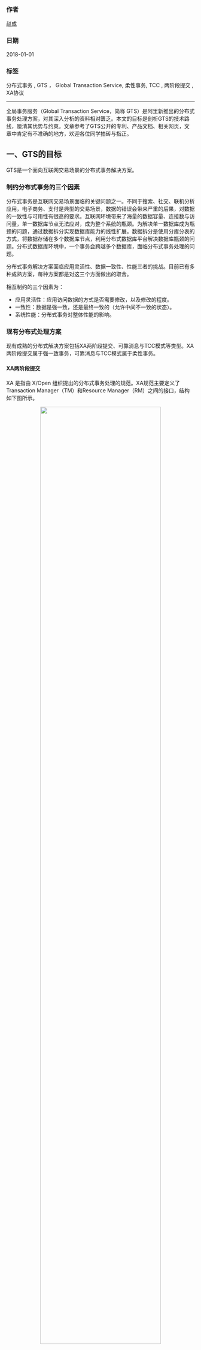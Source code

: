### 作者
[赵成](https://github.com/ChengXiaoZ)

### 日期               
2018-01-01

### 标签              
分布式事务 , GTS ， Global Transaction Service, 柔性事务, TCC , 两阶段提交 , XA协议

----

全局事务服务（Global Transaction Service，简称 GTS）是阿里新推出的分布式事务处理方案，对其深入分析的资料相对匮乏。本文的目标是剖析GTS的技术路线，厘清其优势与约束。文章参考了GTS公开的专利、产品文档、相关网页，文章中肯定有不准确的地方，欢迎各位同学拍砖与指正。

## 一、GTS的目标
GTS是一个面向互联网交易场景的分布式事务解决方案。

### 制约分布式事务的三个因素
分布式事务是互联网交易场景面临的关键问题之一。不同于搜索、社交、联机分析应用，电子商务、支付是典型的交易场景，数据的错误会带来严重的后果，对数据的一致性与可用性有很高的要求。互联网环境带来了海量的数据容量、连接数与访问量，单一数据库节点无法应对，成为整个系统的瓶颈。为解决单一数据库成为瓶颈的问题，通过数据拆分实现数据库能力的线性扩展。数据拆分是使用分库分表的方式，将数据存储在多个数据库节点，利用分布式数据库平台解决数据库瓶颈的问题。分布式数据库环境中，一个事务会跨越多个数据库，面临分布式事务处理的问题。

分布式事务解决方案面临应用灵活性、数据一致性、性能三者的挑战。目前已有多种成熟方案，每种方案都是对这三个方面做出的取舍。

相互制约的三个因素为：

* 应用灵活性：应用访问数据的方式是否需要修改，以及修改的程度。
* 一致性：数据是强一致，还是最终一致的（允许中间不一致的状态）。
* 系统性能：分布式事务对整体性能的影响。

### 现有分布式处理方案
现有成熟的分布式解决方案包括XA两阶段提交、可靠消息与TCC模式等类型。XA两阶段提交属于强一致事务，可靠消息与TCC模式属于柔性事务。

#### XA两阶段提交
XA 是指由 X/Open 组织提出的分布式事务处理的规范。XA规范主要定义了Transaction Manager（TM）和Resource Manager（RM）之间的接口，结构如下图所示。


<div align=center><img width="80%" height="80%" src="https://raw.githubusercontent.com/ChengXiaoZ/docs/master/media/2018-01-01-XA.png"/></div>

XA协议的流程可大致分为三个步骤：
* 步骤1：APP向TM创建全局事务，TM向APP返回全局事务号。
* 步骤2：APP使用全局事务号，访问RM的资源（当RM为数据库时，资源访问就是SQL操作）。当RM第一次收到访问时，使用该全局事务号向TM注册，TM返回事务分支事务号。
* 步骤3：APP向TM发出全局事务提交请求，TM与参与事务的RM通信，进行提交处理，全部完成后，向APP返回结果。

TM与RM之间的提交处理，采用两阶段提交协议。TM在第一阶段对所有的参与事务的RM请求“预备”操作，达成关于分布式事务一致性的共识。事务参与者必须完成所有的约束检查，并且确保后续提交或放弃时所需要的数据已持久化。在第二阶段，根据之前达到的提交或放弃的共识，请求所有参事务的RM完成相应的操作。

提交事务的过程中需要在多个资源节点之间进行协调，而各节点对锁资源的释放必须等到事务最终提交时，所以两阶段提交在执行同样的事务时会比一阶段提交消耗更多的时间。当事务并发量达到一定数量时，就会出现大量事务积压甚至出现死锁，系统性能和处理吞吐量就会严重下滑。


#### 可靠消息
可靠消息的一种可能实现的结构如下图。

<div align=center><img width="50%" height="50%" src="https://raw.githubusercontent.com/ChengXiaoZ/docs/master/media/2018-01-01-MSG-DT.png"/></div>

说明：
* 业务处理服务在业务事务提交前，向实时消息服务请求发送消息，实时消息服务只记录消息数据，而不真正发送。
* 业务处理服务在业务事务提交后，向实时消息服务确认发送。只有在得到确认发送指令后，实时消息服务才真正发送消息。
* 业务处理服务在业务事务回滚后，向实时消息服务取消发送。
* 消息状态确认系统定期找到未确认发送或回滚发送的消息，向业务处理服务询问消息状态，业务处理服务根据消息ID或消息内容确定该消息是否有效。

通过消息进行事务异步的方式，可以保证业务数据操作和消息的发送同时执行成功或失败，保持了事务的最终一致性。

采用可靠消息的方式，在两个事务间实现分布式事务时，可以很好地满足事务最终一致性以及事务的回滚，但如果一个事务上下文中超过两个事务操作后，需要开发人员实现整个事务流程的操作日志的记录、每个事务分支的回滚以及整个流程的准确调度。

#### TCC模式
TCC模式为全局事务执行提供了一个框架，开发人员只需要实现每个事务分支的回滚，不需要记录整个事务流程的操作日志。TCC模式结构如下图。

<div align=center><img width="80%" height="80%" src="https://raw.githubusercontent.com/ChengXiaoZ/docs/master/media/2018-01-01-TCC.jpeg"/></div>

说明：
* 一个完整的业务活动由一个主业务服务与若干从业务服务组成。
* 主业务服务负责发起并完成整个业务活动。
* 从业务服务提供TCC型业务操作。
* 业务活动管理器控制业务活动的一致性，它登记业务活动中的操作，并在业务活动提交时确认所有的TCC型操作的confirm操作，在业务活动取消时调用所有TCC型操作的cancel操作。

TCC业务包括两个阶段完成：
* 第一阶段：主业务服务分别调用所有从业务的 try 操作，并在活动管理器中登记所有从业务服务。当所有从业务服务的 try 操作都调用成功或者某个从业务服务的 try 操作失败，进入第二阶段。
* 第二阶段：活动管理器根据第一阶段的执行结果来执行 confirm 或 cancel 操作。
如果第一阶段所有 try 操作都成功，则活动管理器调用所有从业务活动的 confirm操作。否则调用所有从业务服务的 cancel 操作。

#### 小结
可靠消息与TCC模式通过避免XA两阶段提交对数据资源的长期锁定提升了性能，通过在数据库外部实现事务机制达到了最终一致性，但牺牲了应用灵活性，需要开发人员实现事务检查与回滚的细节，面临着花费大量精力保证应用正确性的问题。

GTS目标是在性能开销可接受的情况下，由GTS统一处理全局事务的故障恢复与并发控制，对应用开发屏蔽事务处理的细节，从而提升应用的灵活性与数据的一致性。

## 二、GTS的技术路线

GTS采用基于XA架构优化的技术路线，在保留XA架构灵活性的优点下，通过将XA提交中的第一阶段与第二阶段解耦，将提交过程转换为第一阶段本地事务提交+第二阶段异步清理的方式，从而提供提升系统性能，同时通过在GTS内部维护应用级别的日志与锁信息，实现了全局事务的回滚与并发控制。

GTS方案认为XA性能低效的根本原因是采用了阻塞协议。在分布式事务提交的第一阶段等待最慢的一个事务分支完成，即使在不存在锁冲突的情况下，各事务分支的数据库连接依然会被挂起所占用的资源都不能够释放，以防止全局事务提交前释放资源所造成的数据不一致。对于业务流量极高的大规模互联网企业，难以接受 XA 两阶段提交协议所带来的巨大性能开销。

GTS架构包含的组件与XA完全相同，示意架构如下图。

<div align=center><img width="80%" height="80%" src="https://raw.githubusercontent.com/ChengXiaoZ/docs/master/media/2018-01-01-GTS-CONCEPTS-ARCH.png"/></div>

GTS全局事务处理流程与XA一致，也包括全局事务注册、数据访问与全局事务提交三个步骤，但在第二步与第三步的内部处理上与XA不同：
* 第二步数据访问中，各事务分支完成数据操作的同时，会将全局事务信息（锁与日志信息）存储在当前数据库的表中。
* 第三步全局事务提交中，采用一阶段本地事务提交+二阶段异步清理的方式。首先对各数据库做本地事务的提交，并释放数据库连接等系统资源，然后，向TM发出全局事务提交请求，TM收到请求后，立即返回成功，TM后续实际工作是对各个数据库使用全局事务标识符进行全局事务信息的清理。

GTS与XA在全局事务的故障恢复处理与并发控制采用了不同的实现机制：
* XA两阶段协议是基于数据库内核的日志与锁信息实现全局事务的回滚与并发控制。由于GTS一阶段本地事务提交中，会直接提交本地事务并释放连接，此时数据库内核的日志与锁表对全局事务不再有效。在第二步中，GTS会将日志和锁信息存储在表中，当事务本地提交后，日志和锁信息被持久化保存，用于实现全局事务的并发控制与故障恢复。
* GTS的故障恢复只有UNDO操作没有REDO操作，日志表中存储了UNDO需要的信息，包括行记录标识、全局事务号、镜像查询语句、操作的前像与操作的后像。当发生故障时，对于已经本地提交的数据库，从UNDO表中找到修改的记录，记录的操作前像和操作后像，使用镜像查询语句从数据库中读取该记录的当前值。如果当前值与记录操作后像相同，则直接使用操作前像进行恢复，否则报警，进行人工处理。
* GTS的全局锁表中存储了记录的加锁信息。封锁的粒度是行（记录），锁的类型包括共享锁和互斥锁，对于同一个记录，加锁的规则是共享锁与共享锁不冲突，共享锁与互斥锁冲突、互斥锁与互斥锁冲突。对插入(INSERT)、修改(UPDATE)、删除(DELETE)、更新模式的锁定查询(SELECT… FOR UPDATE) 操作加互斥锁。对于共享模式的锁定查询 (SELECT…LOCK IN SHARE MODE) 操作加共享锁。若没有锁冲突，在GTS锁表中，增加一行记录，表示加锁成功。
* GTS的默认隔离级别为读未提交（脏数据），使用SELECT… FOR UPDATE和SELECT…LOCK IN SHARE MODE，可使查询隔离级别提升至读已提交。


## 三、GTS的架构与处理流程

### 架构
下图描述了GTS一种可能的实现架构。

<div align=center><img width="80%" height="80%" src="https://raw.githubusercontent.com/ChengXiaoZ/docs/master/media/2018-01-01-GTS-IMP-ARCH.png"/></div>

与XA架构相同，GTS架构由应用、事务管理器、资源管理器三个部分组成。资源管理器由事务分支处理模块、镜像查询构造模块、并发控制模块、恢复控制模块，以及存储在数据库中的GTS事务信息（GTS锁表与GTS日志表）等组成。

* 事务分支处理模块：是资源管理器的外部接口，并完成内部各模块的调用。
* 镜像查询构造模块：从Insert、Update、Delete语句，生成该操作对应记录集的镜像查询语句。例如table_name表包含两个字段column1和column2，column1为主键，则镜像查询语句为select column1, column2 from table_name where column1=v1。
* 并发控制模块：基于GTS事务锁表，维护读写并发控制。锁表定义如下：

字段名|字段类型|字段描述|
---|---|---
ID|整数|自增主键
TABLE_NAME|字符串|表名
KEY_VALUE|整数|数据行ID
XID|字符串|全局事务标识
XLOCK|整数|互斥锁标记
SLOCK|整数|共享锁标记
BRANCH_ID|整数|事务分支标识

* 恢复控制模块：基于GTS日志表，进行故障恢复。 日志表定义如下：

字段名|字段类型|字段描述|
---|---|---
ID|整数|自增主键
GMT_CREATE|时间|创建时间
GMT_MODIFIED|datetime|修改时间
XID|整数|全局事务ID
BRANCH_ID|整数|分支事务ID
ROLLBACK_INFO|longblob|查询语句、前像与后像
STATUS|整数|状态
SERVER|字符串|分支所在DB IP

### 主要流程序列图
分别描述了insert/delete/update操作、读已提交操作、提交操作和回滚操作等四个操作的序列图（一种可能的实现方式）。

#### insert/delete/update操作流程序列图
<div align=center><img width="80%" height="80%" src="https://raw.githubusercontent.com/ChengXiaoZ/docs/master/media/2018-01-01-SEQ-INSERT-DEL-UPDATE.png"/></div>

#### 读已提交操作流程序列图

<div align=center><img width="80%" height="80%" src="https://raw.githubusercontent.com/ChengXiaoZ/docs/master/media/2018-01-01-SEQ-READ-COMMIT.png"/></div>

#### 提交操作流程序列图

<div align=center><img width="80%" height="80%" src="https://raw.githubusercontent.com/ChengXiaoZ/docs/master/media/2018-01-01-SEQ-COMMIT.png"/></div>

#### 回滚操作流程序列图

<div align=center><img width="80%" height="80%" src="https://raw.githubusercontent.com/ChengXiaoZ/docs/master/media/2018-01-01-SEQ-ROLLBACK.png"/></div>

### 阿里官方案例

GTS产品网站给出了一个交易类事务中最典型的[转账案例](https://yq.aliyun.com/articles/211919?spm=5176.100239.blogcont213637.15.OaOzwC)

* A和B两个用户的数据分别位于一个DRDS实例的两个不同分库中，用50个进程并发进行 A转账给3，每个进程转账10次，每次转账金额在1到10之间随机生成，转账过程中模拟了3%的网络异常，使用GTS事务保证了A和B钱的总数不变。

* 从代码上可看出，只需增加一条开启GTS的sql语句，就将单机事务应用提升至分布式事务，体现出很好的应用灵活性。测试中转账事务执行500次，成功490次，失败10次。转账结束10秒后，查询账户金额总数正确。

2017云栖大会 GTS产品介绍中，给出了使用GTS与不使用事务（1PC）[测试对比](https://yq.aliyun.com/articles/106067)。下图，GTS比1PC的性能损耗在10%，远远小于2PC方式，表现出优异的性能。
<div align=center><img width="50%" height="50%" src="https://raw.githubusercontent.com/ChengXiaoZ/docs/master/media/2018-01-01-PERF-COMP.png"/></div>


## 四、GTS的优势与约束

与基于消息队列与TCC补偿模式的分布式事务相比，在性能满足的情况下，GTS更好的应用灵活性与数据一致性：
* 灵活性：数据库应用基本实现零修改，同时，基于XA模型，可方便的支持消息队列数据库等多种RM。
* 数据一致性：GTS 的缺省事务隔离级别为读未提交，该模式下可以达到分布式事务的最大性能，但可能会读到脏数据。对于一致性要求高的应用，在性能允许的情况下，可以采用已提交读语句（for update、lock in share mode）将隔离级别提升至读已提交。

根据GTS实现机制的特点，其应用场景上有以下约束：加锁操作记录数量不能太大，操作冲突不能太多，加锁时间不能太长。违法以上约束时，GTS内部会占用过多资源、锁冲突和回滚增加，导致性能的下降。电商、物流、金融、零售行业中的核心交易场景有着高并发，高性能，单次操作数据集小，事务响应时间敏感的特点，GTS类方案在此类场景中有着广泛和良好的应用前景。


## 五、参考

### 书
    
* 《企业IT架构转型之道》第六章

#### 专利

* CN201510111872-一种分布式事务处理方法及系统
* CN201510111986-一种分布式事务处理方法及系统

#### 网页
* [破解世界性技术难题！ GTS让分布式事务简单高效](https://yq.aliyun.com/articles/106067)
* [分布式事务云市场分析](https://yq.aliyun.com/articles/75300?spm=5176.8091938.0.0.MFhEwx)
* [分布式事务中间件GTS（TXC）](https://yq.aliyun.com/articles/66096?spm=5176.100239.blogcont106067.27.OWar8Z) 
* [GTS for DRDS分布式事务的实现理解](https://yq.aliyun.com/articles/213637?utm_source=tuicool&utm_medium=referral) 
* [GTS全局事务测试－单DRDS跨库事务](https://yq.aliyun.com/articles/211919?spm=5176.100239.blogcont213637.15.OaOzwC) 

----

版权声明：自由转载-非商用-非衍生-保持署名[（创意共享3.0许可证）](https://creativecommons.org/licenses/by-nc-nd/3.0/deed.zh)

